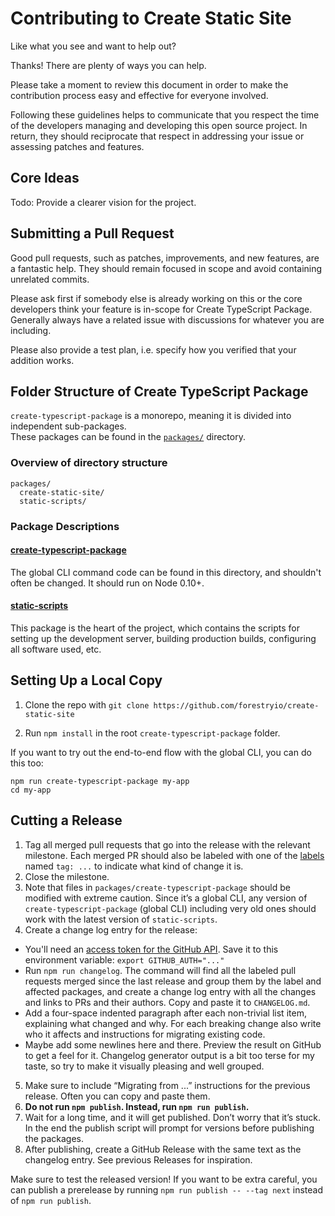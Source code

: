 # Contributing to Create Static Site 

Like what you see and want to help out?

Thanks! There are plenty of ways you can help.

Please take a moment to review this document in order to make the contribution process easy and effective for everyone involved.

Following these guidelines helps to communicate that you respect the time of the developers managing and developing this open source project. In return, they should reciprocate that respect in addressing your issue or assessing patches and features.

## Core Ideas

Todo: Provide a clearer vision for the project.

## Submitting a Pull Request

Good pull requests, such as patches, improvements, and new features, are a fantastic help. They should remain focused in scope and avoid containing unrelated commits.

Please ask first if somebody else is already working on this or the core developers think your feature is in-scope for Create TypeScript Package. Generally always have a related issue with discussions for whatever you are including.

Please also provide a test plan, i.e. specify how you verified that your addition works.

## Folder Structure of Create TypeScript Package
`create-typescript-package` is a monorepo, meaning it is divided into independent sub-packages.<br>
These packages can be found in the [`packages/`](https://github.com/forestryio/create-static-site/tree/master/packages) directory.

### Overview of directory structure
```
packages/
  create-static-site/
  static-scripts/
```
### Package Descriptions
#### [create-typescript-package](https://github.com/forestryio/create-static-site/tree/master/packages/create-static-site)
The global CLI command code can be found in this directory, and shouldn't often be changed. It should run on Node 0.10+.
#### [static-scripts](https://github.com/forestryio/create-static-site/tree/master/packages/static-scripts)
This package is the heart of the project, which contains the scripts for setting up the development server, building production builds, configuring all software used, etc.<br>

## Setting Up a Local Copy

1. Clone the repo with `git clone https://github.com/forestryio/create-static-site`

2. Run `npm install` in the root `create-typescript-package` folder.

If you want to try out the end-to-end flow with the global CLI, you can do this too:

```
npm run create-typescript-package my-app
cd my-app
```

## Cutting a Release

1. Tag all merged pull requests that go into the release with the relevant milestone. Each merged PR should also be labeled with one of the [labels](https://github.com/forestryio/create-static-site/labels) named `tag: ...` to indicate what kind of change it is.
2. Close the milestone.
3. Note that files in `packages/create-typescript-package` should be modified with extreme caution. Since it’s a global CLI, any version of `create-typescript-package` (global CLI) including very old ones should work with the latest version of `static-scripts`.
4. Create a change log entry for the release:
  * You'll need an [access token for the GitHub API](https://help.github.com/articles/creating-an-access-token-for-command-line-use/). Save it to this environment variable: `export GITHUB_AUTH="..."`
  * Run `npm run changelog`. The command will find all the labeled pull requests merged since the last release and group them by the label and affected packages, and create a change log entry with all the changes and links to PRs and their authors. Copy and paste it to `CHANGELOG.md`.
  * Add a four-space indented paragraph after each non-trivial list item, explaining what changed and why. For each breaking change also write who it affects and instructions for migrating existing code.
  * Maybe add some newlines here and there. Preview the result on GitHub to get a feel for it. Changelog generator output is a bit too terse for my taste, so try to make it visually pleasing and well grouped.
5. Make sure to include “Migrating from ...” instructions for the previous release. Often you can copy and paste them.
6. **Do not run `npm publish`. Instead, run `npm run publish`.**
7. Wait for a long time, and it will get published. Don’t worry that it’s stuck. In the end the publish script will prompt for versions before publishing the packages.
8. After publishing, create a GitHub Release with the same text as the changelog entry. See previous Releases for inspiration.

Make sure to test the released version! If you want to be extra careful, you can publish a prerelease by running `npm run publish -- --tag next` instead of `npm run publish`.
